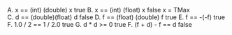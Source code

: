 A. x == (int) (double) x        true
B. x == (int) (float) x         false x = TMax    
C. d == (double)(float) d       false
D. f == (float) (double) f      true
E. f == -(-f)                   true
F. 1.0 / 2 == 1 / 2.0           true
G. d * d >= 0                   true
F. (f + d) - f == d             false